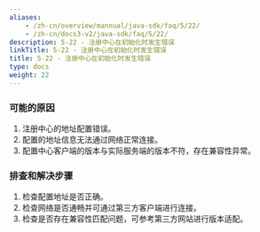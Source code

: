 ```yaml
---
aliases:
    - /zh-cn/overview/mannual/java-sdk/faq/5/22/
    - /zh-cn/docs3-v2/java-sdk/faq/5/22/
description: 5-22 - 注册中心在初始化时发生错误
linkTitle: 5-22 - 注册中心在初始化时发生错误
title: 5-22 - 注册中心在初始化时发生错误
type: docs
weight: 22
---
```








### 可能的原因

1. 注册中心的地址配置错误。
2. 配置的地址信息无法通过网络正常连接。
3. 配置中心客户端的版本与实际服务端的版本不符，存在兼容性异常。

### 排查和解决步骤

1. 检查配置地址是否正确。
2. 检查网络是否通畅并可通过第三方客户端进行连接。
3. 检查是否存在兼容性匹配问题，可参考第三方网站进行版本适配。